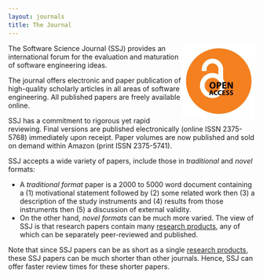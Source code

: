```yaml
---
layout: journals
title: The Journal
---
```


<img width=150 align=right
src="/img/open_access.jpg"> The Software
Science Journal (SSJ) provides an international
forum for the evaluation and maturation of software
engineering ideas.

The journal offers electronic and paper publication
of high-quality scholarly articles in all areas of
software engineering. All published papers are
freely available online.

SSJ has a commitment to rigorous yet rapid
reviewing. Final versions are published
electronically (online ISSN 2375-5768) immediately upon
receipt. Paper volumes are now published and sold 
on demand within Amazon (print ISSN  2375-5741).

SSJ accepts a wide variety of papers, include those
in _traditional_ and _novel_ formats:

+ A _traditional format_ paper is a 2000 to 5000
  word document containing a (1) motivational
  statement followed by (2) some related work then
  (3) a description of the study instruments and (4)
  results from those instruments then (5) a
  discussion of external validity.
+ On the other hand, _novel formats_ can be much
  more varied.  The view of SSJ is that research
  papers contain many 
   [research products](researchproducts.html), any of
  which can be separately peer-reviewed and
  published. 

Note that since SSJ papers can be as short as a
single  [research products](researchproducts.html), these SSJ papers can be
much shorter than other journals. Hence, SSJ can
offer faster review times for these shorter papers.




